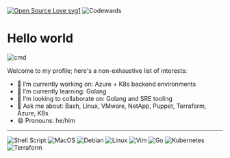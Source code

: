 [![Open Source Love svg1](https://badges.frapsoft.com/os/v1/open-source.svg?v=103)](https://github.com/ellerbrock/open-source-badges/)
![Codewards](https://www.codewars.com/users/v4ld3r5/badges/micro)

# Hello world
![cmd](https://i.giphy.com/media/v1.Y2lkPTc5MGI3NjExOHl2cDZvN3ZnaDZjaXd0YjRtOXNqcWJwd3oydTZhMDIyOWJiN3FkNyZlcD12MV9pbnRlcm5hbF9naWZfYnlfaWQmY3Q9Zw/Lny6Rw04nsOOc/giphy.gif)

Welcome to my profile; here's a non-exhaustive list of interests:

- 🔭 I’m currently working on: Azure + K8s backend environments
- 🌱 I’m currently learning: Golang
- 👯 I’m looking to collaborate on: Golang and SRE tooling
- 💬 Ask me about: Bash, Linux, VMware, NetApp, Puppet, Terraform, Azure, K8s
- 😄 Pronouns: he/him

___
<!--- https://dev.to/envoy_/150-badges-for-github-pnk --->
![Shell Script](https://img.shields.io/badge/shell_script-%23121011.svg?style=for-the-badge&logo=gnu-bash&logoColor=white)
![MacOS](https://img.shields.io/badge/mac%20os-000000?style=for-the-badge&logo=apple&logoColor=white)
![Debian](https://img.shields.io/badge/Debian-A81D33?style=for-the-badge&logo=debian&logoColor=white)
![Linux](https://img.shields.io/badge/Linux-FCC624?style=for-the-badge&logo=linux&logoColor=black)
![Vim](https://img.shields.io/badge/VIM-%2311AB00.svg?&style=for-the-badge&logo=vim&logoColor=white)
![Go](https://img.shields.io/badge/go-%2300ADD8.svg?style=for-the-badge&logo=go&logoColor=white)
![Kubernetes](https://img.shields.io/badge/kubernetes-%23326ce5.svg?style=for-the-badge&logo=kubernetes&logoColor=white)
![Terraform](https://img.shields.io/badge/terraform-%235835CC.svg?style=for-the-badge&logo=terraform&logoColor=white)
